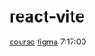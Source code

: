 # react-vite

[course](https://www.youtube.com/watch?v=x4rFhThSX04)
[figma](https://www.figma.com/design/73iyU720zWmrWgJsok5tYE/Chef-Claude?node-id=0-1&p=f&t=z5Yi0jXf9i8iheaq-0)
7:17:00